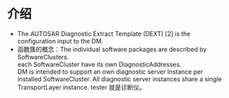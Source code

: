 # 介绍
- The AUTOSAR Diagnostic Extract Template (DEXT) [2] is the configuration input to the DM.  
- 函数簇的概念：The individual software packages are described by SoftwareClusters.   
    each SoftwareCluster have its own DiagnosticAddresses.  
DM is intended to support an own diagnostic server instance per installed SoftwareCluster. All diagnostic server instances share a single TransportLayer instance.
tester 就是诊断仪。